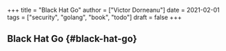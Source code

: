 +++
title = "Black Hat Go"
author = ["Victor Dorneanu"]
date = 2021-02-01
tags = ["security", "golang", "book", "todo"]
draft = false
+++

## Black Hat Go {#black-hat-go}
